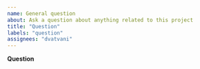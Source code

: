 ```yaml
---
name: General question
about: Ask a question about anything related to this project
title: "Question"
labels: "question"
assignees: "dvatvani"
---
```


**Question**

<!-- Please ask your question here. It can be about the usage of this project, the internals, the implementation or whatever interests you.
Please use the BUG template for bugs and the FEATURE REQUEST template for feature requests. -->
